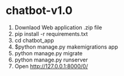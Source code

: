 # chatbot-v1.0

1) Downlaod Web application .zip file 
2) pip install -r requirements.txt
3) cd chatbot_app
4) $python manage.py makemigrations app
5) python manage.py migrate
6) python manage.py runserver
7) Open http://127.0.0.1:8000/0/
